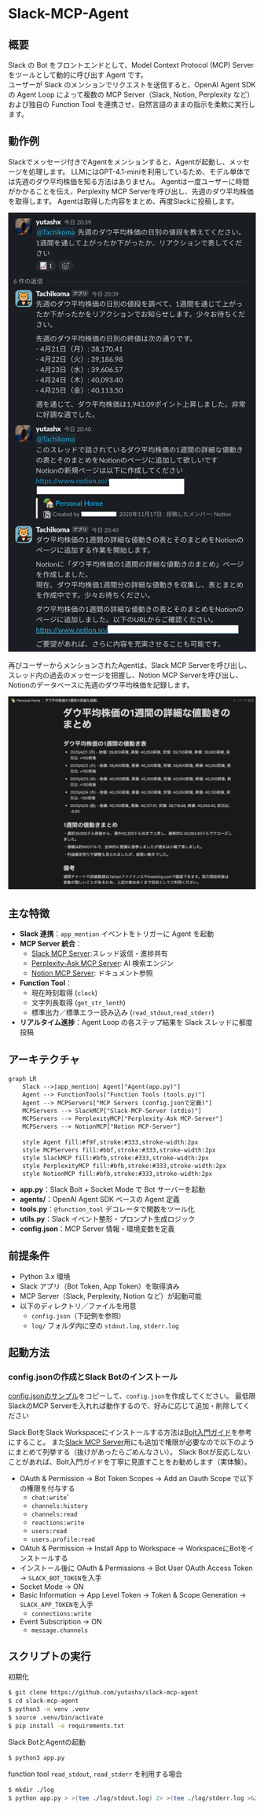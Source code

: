 # Slack-MCP-Agent
## 概要
Slack の Bot をフロントエンドとして、Model Context Protocol (MCP) Server をツールとして動的に呼び出す Agent です。  
ユーザーが Slack のメンションでリクエストを送信すると、OpenAI Agent SDK の Agent Loop によって複数の MCP Server（Slack, Notion, Perplexity など）および独自の Function Tool を連携させ、自然言語のままの指示を柔軟に実行します。

## 動作例
Slackでメッセージ付きでAgentをメンションすると、Agentが起動し、メッセージを処理します。
LLMにはGPT-4.1-miniを利用しているため、モデル単体では先週のダウ平均株価を知る方法はありません。
Agentは一度ユーザーに時間がかかることを伝え、Perplexity MCP Serverを呼び出し、先週のダウ平均株価を取得します。
Agentは取得した内容をまとめ、再度Slackに投稿します。

![](./img/slack-mcp-agent-slack.png)

再びユーザーからメンションされたAgentは、Slack MCP Serverを呼び出し、スレッド内の過去のメッセージを把握し、Notion MCP Serverを呼び出し、Notionのデータベースに先週のダウ平均株価を記録します。

![](./img/slack-mcp-agent-notion.png)

## 主な特徴
- **Slack 連携**：`app_mention` イベントをトリガーに Agent を起動  
- **MCP Server 統合**：  
  - [Slack MCP Server](https://github.com/modelcontextprotocol/servers/tree/main/src/slack):スレッド返信・進捗共有
  - [Perplexity-Ask MCP Server](https://github.com/ppl-ai/modelcontextprotocol/tree/main): AI 検索エンジン
  - [Notion MCP Server](https://github.com/makenotion/notion-mcp-server): ドキュメント参照
- **Function Tool**：  
  - 現在時刻取得 (`clock`)  
  - 文字列長取得 (`get_str_lenth`)  
  - 標準出力／標準エラー読み込み (`read_stdout`,`read_stderr`)  
- **リアルタイム進捗**：Agent Loop の各ステップ結果を Slack スレッドに都度投稿  

## アーキテクチャ
```mermaid
graph LR
    Slack -->|app_mention| Agent["Agent(app.py)"]
    Agent --> FunctionTools["Function Tools (tools.py)"]
    Agent --> MCPServers["MCP Servers (config.jsonで定義)"]
    MCPServers --> SlackMCP["Slack-MCP-Server (stdio)"]
    MCPServers --> PerplexityMCP["Perplexity-Ask MCP-Server"]
    MCPServers --> NotionMCP["Notion MCP-Server"]
    
    style Agent fill:#f9f,stroke:#333,stroke-width:2px
    style MCPServers fill:#bbf,stroke:#333,stroke-width:2px
    style SlackMCP fill:#bfb,stroke:#333,stroke-width:2px
    style PerplexityMCP fill:#bfb,stroke:#333,stroke-width:2px
    style NotionMCP fill:#bfb,stroke:#333,stroke-width:2px
```

- **app.py**：Slack Bolt + Socket Mode で Bot サーバーを起動  
- **agents/**：OpenAI Agent SDK ベースの Agent 定義  
- **tools.py**：`@function_tool` デコレータで関数をツール化  
- **utils.py**：Slack イベント整形・プロンプト生成ロジック  
- **config.json**：MCP Server 情報・環境変数を定義  

## 前提条件
- Python 3.x 環境  
- Slack アプリ（Bot Token, App Token）を取得済み  
- MCP Server（Slack, Perplexity, Notion など）が起動可能  
- 以下のディレクトリ／ファイルを用意  
  - `config.json`（下記例を参照）  
  - `log/` フォルダ内に空の `stdout.log`, `stderr.log`  

## 起動方法
### config.jsonの作成とSlack Botのインストール
[config.jsonのサンプル](./config.sample.json)をコピーして、`config.json`を作成してください。
最低限SlackのMCP Serverを入れれば動作するので、好みに応じて追加・削除してください

Slack BotをSlack Workspaceにインストールする方法は[Bolt入門ガイド](https://tools.slack.dev/bolt-python/ja-jp/getting-started/)を参考にすること。
また[Slack MCP Server](https://github.com/modelcontextprotocol/servers/tree/main/src/slack)用にも追加で権限が必要なので以下のようにまとめて列挙する（抜けがあったらごめんなさい）。
Slack Botが反応しないことがあれば、Bolt入門ガイドを丁寧に見直すことをお勧めします（実体験）。

- OAuth & Permission -> Bot Token Scopes -> Add an Oauth Scope で以下の権限を付与する
  - `chat:write`’
  - `channels:history`
  - `channels:read`
  - `reactions:write`
  - `users:read`
  - `users.profile:read`
- OAtuh & Permission -> Install App to Workspace -> WorkspaceにBotをインストールする
- インストール後に OAuth & Permissions -> Bot User OAuth Access Token -> `SLACK_BOT_TOKEN`を入手
- Socket Mode -> ON
- Basic Information -> App Level Token -> Token & Scope Generation -> `SLACK_APP_TOKEN`を入手
    - `connections:write`
- Event Subscription -> ON
    - `message.channels`

## スクリプトの実行
初期化
```sh
$ git clone https://github.com/yutashx/slack-mcp-agent
$ cd slack-mcp-agent
$ python3 -m venv .venv
$ source .venv/bin/activate
$ pip install -e requirements.txt
```

Slack BotとAgentの起動
```sh
$ python3 app.py
```

function tool `read_stdout`, `read_stderr` を利用する場合
```sh
$ mkdir ./log
$ python app.py > >(tee ./log/stdout.log) 2> >(tee ./log/stderr.log >&2) # stdout, stderrをファイルに書き込みながら、ターミナルに出力する
```
